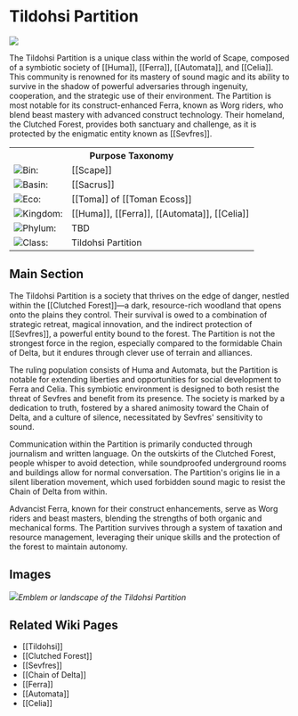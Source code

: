 <!-- wiki-header-section:start -->
# Tildohsi Partition

<img src="wiki_images/Tildohsi Partition.png"><i></i></img>

The Tildohsi Partition is a unique class within the world of Scape, composed of a symbiotic society of [[Huma]], [[Ferra]], [[Automata]], and [[Celia]]. This community is renowned for its mastery of sound magic and its ability to survive in the shadow of powerful adversaries through ingenuity, cooperation, and the strategic use of their environment. The Partition is most notable for its construct-enhanced Ferra, known as Worg riders, who blend beast mastery with advanced construct technology. Their homeland, the Clutched Forest, provides both sanctuary and challenge, as it is protected by the enigmatic entity known as [[Sevfres]].
<!-- wiki-header-section:end -->

<!-- taxonomy-table-section:start -->
<div class="taxonomy-table">
  <table>
    <tr>
      <th colspan="3">Purpose Taxonomy</th>
    </tr>
    <tr>
      <td class="taxon-label"><img src="../svg/bin.svg" class="taxon-icon">Bin:</td>
      <td class="taxon-content" colspan="2">[[Scape]]</td>
    </tr>
    <tr>
      <td class="taxon-label"><img src="../svg/basin.svg" class="taxon-icon">Basin:</td>
      <td class="taxon-content" colspan="2">[[Sacrus]]</td>
    </tr>
    <tr>
      <td class="taxon-label"><img src="../svg/eco.svg" class="taxon-icon">Eco:</td>
      <td class="taxon-content" colspan="2">[[Toma]] of [[Toman Ecoss]]</td>
    </tr>
    <tr>
      <td class="taxon-label"><img src="../svg/kingdom.svg" class="taxon-icon">Kingdom:</td>
      <td class="taxon-content" colspan="2">[[Huma]], [[Ferra]], [[Automata]], [[Celia]]</td>
    </tr>
    <tr>
      <td class="taxon-label"><img src="../svg/phylum.svg" class="taxon-icon">Phylum:</td>
      <td class="taxon-content" colspan="2">TBD</td>
    </tr>
    <tr>
      <td class="taxon-label"><img src="../svg/class.svg" class="taxon-icon">Class:</td>
      <td class="taxon-content" colspan="2">Tildohsi Partition</td>
    </tr>
  </table>
</div>
<!-- taxonomy-table-section:end -->

## Main Section

The Tildohsi Partition is a society that thrives on the edge of danger, nestled within the [[Clutched Forest]]—a dark, resource-rich woodland that opens onto the plains they control. Their survival is owed to a combination of strategic retreat, magical innovation, and the indirect protection of [[Sevfres]], a powerful entity bound to the forest. The Partition is not the strongest force in the region, especially compared to the formidable Chain of Delta, but it endures through clever use of terrain and alliances.

The ruling population consists of Huma and Automata, but the Partition is notable for extending liberties and opportunities for social development to Ferra and Celia. This symbiotic environment is designed to both resist the threat of Sevfres and benefit from its presence. The society is marked by a dedication to truth, fostered by a shared animosity toward the Chain of Delta, and a culture of silence, necessitated by Sevfres' sensitivity to sound.

Communication within the Partition is primarily conducted through journalism and written language. On the outskirts of the Clutched Forest, people whisper to avoid detection, while soundproofed underground rooms and buildings allow for normal conversation. The Partition's origins lie in a silent liberation movement, which used forbidden sound magic to resist the Chain of Delta from within.

Advancist Ferra, known for their construct enhancements, serve as Worg riders and beast masters, blending the strengths of both organic and mechanical forms. The Partition survives through a system of taxation and resource management, leveraging their unique skills and the protection of the forest to maintain autonomy.

## Images

<img src="wiki_images/Tildohsi Partition.png"><i>Emblem or landscape of the Tildohsi Partition</i></img>

## Related Wiki Pages

- [[Tildohsi]]
- [[Clutched Forest]]
- [[Sevfres]]
- [[Chain of Delta]]
- [[Ferra]]
- [[Automata]]
- [[Celia]]

<!-- not-for-live-publishing:start -->
<!--
This section is for content, lore, or discoveries that are NOT meant for live publishing to the site. 
Leave this empty unless specifically requested. Use this to stage information that will be revealed to players later.
-->
<!-- not-for-live-publishing:end -->
